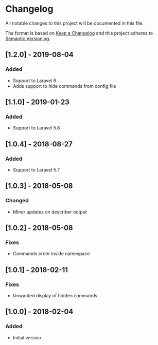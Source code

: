# Changelog
All notable changes to this project will be documented in this file.

The format is based on [Keep a Changelog](http://keepachangelog.com/)
and this project adheres to [Semantic Versioning](http://semver.org/).

## [1.2.0] - 2019-08-04
### Added
- Support to Laravel 6
- Adds support to hide commands from config file

## [1.1.0] - 2019-01-23
### Added
- Support to Laravel 5.8

## [1.0.4] - 2018-08-27
### Added
- Support to Laravel 5.7

## [1.0.3] - 2018-05-08
### Changed
- Minor updates on describer output

## [1.0.2] - 2018-05-08
### Fixes
- Commands order inside namespace

## [1.0.1] - 2018-02-11
### Fixes
- Unwanted display of hidden commands

## [1.0.0] - 2018-02-04
### Added
- Initial version

